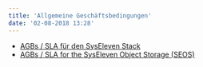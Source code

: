 ```yaml
---
title: 'Allgemeine Geschäftsbedingungen'
date: '02-08-2018 13:28'
---
```


* [AGBs / SLA für den SysEleven Stack](https://www.syseleven.de/agb-sla-syseleven-stack/)
* [AGBs / SLA for the SysEleven Object Storage (SEOS)](https://www.syseleven.de/agb-sla-syseleven-object-storage/)